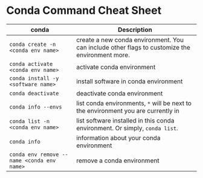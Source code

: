 # Conda Command Cheat Sheet

conda | Description
--- | ---
`conda create -n <conda env name>` | create a new conda environment. You can include other flags to customize the environment more.
`conda activate <conda env name>` | activate conda environment
`conda install -y <software name>` | install software in conda environment
`conda deactivate` | deactivate conda environment
`conda info --envs` | list conda environments, `*` will be next to the environment you are currently in
`conda list -n <conda env name>` | list software installed in this conda environment. Or simply, `conda list`.
`conda info` | information about your conda environment
`conda env remove --name <conda env name>` | remove a conda environment
